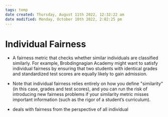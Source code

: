 ```yaml
---
tags: temp
date created: Thursday, August 11th 2022, 12:32:22 am
date modified: Monday, October 10th 2022, 2:02:25 pm
---
```


# Individual Fairness
- A fairness metric that checks whether similar individuals are classified similarly. For example, Brobdingnagian Academy might want to satisfy individual fairness by ensuring that two students with identical grades and standardized test scores are equally likely to gain admission.
- Note that individual fairness relies entirely on how you define "similarity" (in this case, grades and test scores), and you can run the risk of introducing new fairness problems if your similarity metric misses important information (such as the rigor of a student’s curriculum).

- deals with fairness from the perspective of all individual



